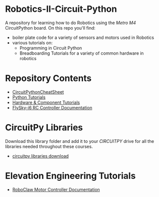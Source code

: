 # Robotics-II-Circuit-Python
A repository for learning how to do Robotics using the *Metro M4* CircuitPython board. On this repo you'll find:
* boiler plate code for a variety of sensors and motors used in Robotics
* various tutorials on:
    * Programming in Circuit Python
    * Breadboarding Tutorials for a variety of common hardware in robotics 

# Repository Contents
* [CircuitPythonCheatSheet](learning_modules/circuit_python_cheatsheet.md)
* [Python Tutorials](learning_modules/programming_tutorials.md)
* [Hardware & Component Tutorials](learning_modules/hardware_tutorials.md)
* [FlySky-i6 RC Controller Documentation](RC_control_FlySky_FS-I6x/flysky_documentation.md)

# CircuitPy Libraries
Download this library folder and add it to your *CIRCUITPY* drive for all the libraries needed throughout these courses. 
* [circuitpy libraries download](circuit_python_libraries/lib)

# Elevation Engineering Tutorials
* [RoboClaw Motor Controller Documentation](RoboClaw_motor_controller/roboclaw_documentation.md)

